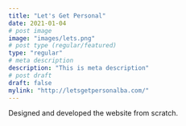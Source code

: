```yaml
---
title: "Let's Get Personal"
date: 2021-01-04
# post image
image: "images/lets.png"
# post type (regular/featured)
type: "regular"
# meta description
description: "This is meta description"
# post draft
draft: false
mylink: "http://letsgetpersonalba.com/"
---
```

Designed and developed the website from scratch.
